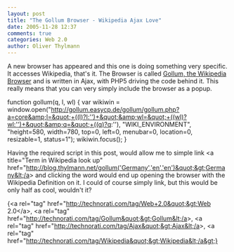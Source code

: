 ```yaml
---
layout: post
title: "The Gollum Browser - Wikipedia Ajax Love"
date: 2005-11-28 12:37
comments: true
categories: Web 2.0
author: Oliver Thylmann
---
```






A new browser has appeared and this one is doing something very specific. It accesses Wikipedia, that's it. The Browser is called [Gollum, the Wikipedia Browser](http://gollum.easycp.de/en/) and is written in Ajax, with PHP5 driving the code behind it. This really means that you can very simply include the browser as a popup.

function gollum(q, l, wl)
{
var wikiwin =  window.open(&quot;http://gollum.easycp.de/gollum/gollum.php?a=core&amp;l=&quot;+((l)?l:'')+&quot;&amp;wl=&quot;+((wl)?wl:'')+&quot;&amp;q=&quot;+((q)?q:''), &quot;WIKI_ENVIRONMENT&quot;, &quot;height=580, width=780, top=0, left=0, menubar=0, location=0, resizable=1, status=1&quot;);
wikiwin.focus();
}

Having the required script in this post, would allow me to simple link &lt;a title=&quot;Term in Wikipedia look up&quot; href=&quot;http://blog.thylmann.net/gollum('Germany','en','en')&quot;&gt;Germany&lt;/a&gt; and clicking the word would end up opening the browser with the Wikipedia Definition on it. I could of course simply link, but this would be only half as cool, wouldn't it?

{&lt;a rel=&quot;tag&quot; href=&quot;http://technorati.com/tag/Web+2.0&quot;&gt;Web 2.0&lt;/a&gt;, &lt;a rel=&quot;tag&quot; href=&quot;http://technorati.com/tag/Gollum&quot;&gt;Gollum&lt;/a&gt;, &lt;a rel=&quot;tag&quot; href=&quot;http://technorati.com/tag/Ajax&quot;&gt;Ajax&lt;/a&gt;, &lt;a rel=&quot;tag&quot; href=&quot;http://technorati.com/tag/Wikipedia&quot;&gt;Wikipedia&lt;/a&gt;}


